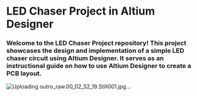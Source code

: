 # LED Chaser Project in Altium Designer
<h3> Welcome to the LED Chaser Project repository! 
This project showcases the design and implementation of a simple LED chaser circuit using Altium Designer. 
It serves as an instructional guide on how to use Altium Designer to create a PCB layout. </h3>

![Uploading outro_raw.00_02_52_19.Still001.jpg…]()
